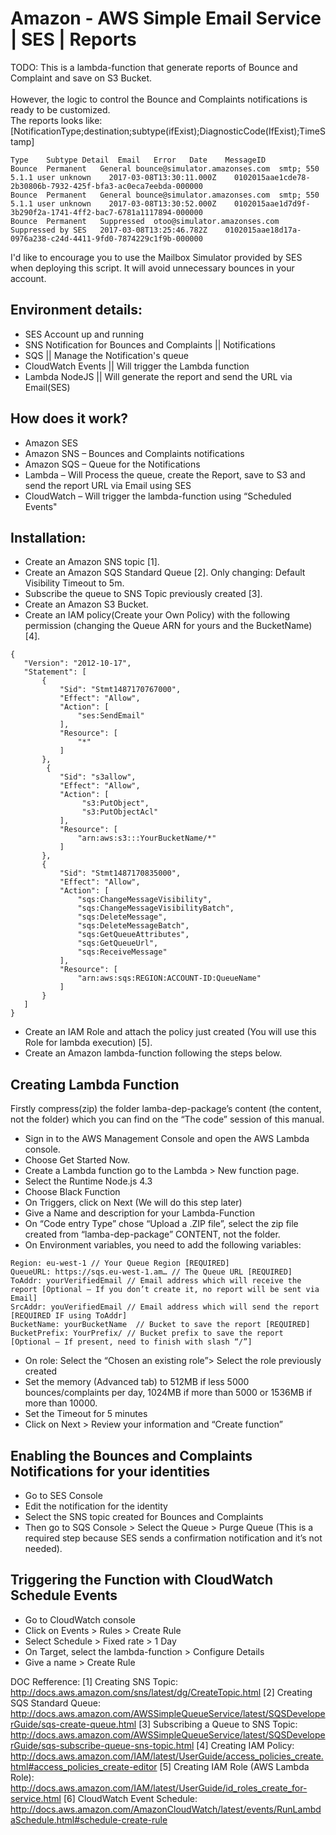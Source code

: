 # Amazon - AWS Simple Email Service | SES | Reports
TODO: This is a lambda-function that generate reports of Bounce and Complaint and save on S3 Bucket.
</br>
</br>
However, the logic to control the Bounce and Complaints notifications is ready to be customized.
<br />
The reports looks like:[NotificationType;destination;subtype(ifExist);DiagnosticCode(IfExist);TimeStamp]
<br />
 ```
Type	Subtype	Detail	Email	Error	Date	MessageID
Bounce	Permanent	General	bounce@simulator.amazonses.com	smtp; 550 5.1.1 user unknown	2017-03-08T13:30:11.000Z	0102015aae1cde78-2b30806b-7932-425f-bfa3-ac0eca7eebda-000000
Bounce	Permanent	General	bounce@simulator.amazonses.com	smtp; 550 5.1.1 user unknown	2017-03-08T13:30:52.000Z	0102015aae1d7d9f-3b290f2a-1741-4ff2-bac7-6781a1117894-000000
Bounce	Permanent	Suppressed	otoo@simulator.amazonses.com	Suppressed by SES	2017-03-08T13:25:46.782Z	0102015aae18d17a-0976a238-c24d-4411-9fd0-7874229c1f9b-000000
```

I'd like to encourage you to use the Mailbox Simulator provided by SES when deploying this script. It will avoid unnecessary bounces in your account.

## Environment details:
* SES Account up and running 
* SNS Notification for Bounces and Complaints || Notifications
* SQS || Manage the Notification's queue
* CloudWatch Events || Will trigger the Lambda function
* Lambda NodeJS || Will generate the report and send the URL via Email(SES)

## How does it work?
*	Amazon SES
*	Amazon SNS – Bounces and Complaints notifications
*	Amazon SQS – Queue for the Notifications
*	Lambda – Will Process the queue, create the Report, save to S3 and send the report URL via Email using SES
*	CloudWatch – Will trigger the lambda-function using “Scheduled Events"


## Installation:
*	Create an Amazon SNS topic [1].
*	Create an Amazon SQS Standard Queue [2]. Only changing: Default Visibility Timeout to 5m. 
*	Subscribe the queue to SNS Topic previously created [3].
*	Create an Amazon S3 Bucket.
*	Create an IAM policy(Create your Own Policy) with the following permission (changing the Queue ARN for yours and the BucketName) [4].

 ```
{
    "Version": "2012-10-17",
    "Statement": [
        {
            "Sid": "Stmt1487170767000",
            "Effect": "Allow",
            "Action": [
                "ses:SendEmail"
            ],
            "Resource": [
                "*"
            ]
        },
         {
            "Sid": "s3allow",
            "Effect": "Allow",
            "Action": [
                 "s3:PutObject",
                 "s3:PutObjectAcl"
            ],
            "Resource": [
                "arn:aws:s3:::YourBucketName/*"
            ]
        },
        {
            "Sid": "Stmt1487170835000",
            "Effect": "Allow",
            "Action": [
                "sqs:ChangeMessageVisibility",
                "sqs:ChangeMessageVisibilityBatch",
                "sqs:DeleteMessage",
                "sqs:DeleteMessageBatch",
                "sqs:GetQueueAttributes",
                "sqs:GetQueueUrl",
                "sqs:ReceiveMessage"
            ],
            "Resource": [
                "arn:aws:sqs:REGION:ACCOUNT-ID:QueueName"
            ]
        }
    ]
}

 ```
*	Create an IAM Role and attach the policy just created (You will use this Role for lambda execution) [5].
*	Create an Amazon lambda-function following the steps below.

## Creating Lambda Function
Firstly compress(zip) the folder lamba-dep-package’s content (the content, not the folder) which you can find on the “The code” session of this manual.
*  Sign in to the AWS Management Console and open the AWS Lambda console.
* Choose Get Started Now.
* Create a Lambda function go to the Lambda > New function page. 
* Select the Runtime Node.js 4.3
* Choose Black Function
* On Triggers, click on Next (We will do this step later)
* Give a Name and description for your Lambda-Function
* On “Code entry Type” chose “Upload a .ZIP file”, select the zip file created from “lamba-dep-package” CONTENT, not the folder.
* On Environment variables, you need to add the following variables:
```
Region: eu-west-1 // Your Queue Region [REQUIRED]
QueueURL: https://sqs.eu-west-1.am… // The Queue URL [REQUIRED]
ToAddr: yourVerifiedEmail // Email address which will receive the report [Optional – If you don’t create it, no report will be sent via Email]
SrcAddr: youVerifiedEmail // Email address which will send the report [REQUIRED IF using ToAddr]
BucketName: yourBucketName  // Bucket to save the report [REQUIRED]
BucketPrefix: YourPrefix/ // Bucket prefix to save the report [Optional – If present, need to finish with slash “/”]
```

* On role: Select the “Chosen an existing role”> Select the role previously created
* Set the memory  (Advanced tab) to 512MB if less 5000 bounces/complaints per day, 1024MB if more than 5000 or 1536MB if more than 10000.
* Set the Timeout for 5 minutes  
* Click on Next > Review your information and “Create function”

## Enabling the Bounces and Complaints Notifications for your identities 
*	Go to SES Console
*	Edit the notification for the identity
*	Select the SNS topic created for Bounces and Complaints
*	Then go to SQS Console > Select the Queue > Purge Queue (This is a required step because SES sends a confirmation notification and it’s not needed).

## Triggering the Function with CloudWatch Schedule Events
*	Go to CloudWatch console
*	Click on Events > Rules > Create Rule
*	Select Schedule > Fixed rate > 1 Day
*	On Target, select the lambda-function > Configure Details
*	Give a name > Create Rule

DOC Refference: 
[1] Creating SNS Topic: http://docs.aws.amazon.com/sns/latest/dg/CreateTopic.html
[2] Creating SQS Standard Queue: http://docs.aws.amazon.com/AWSSimpleQueueService/latest/SQSDeveloperGuide/sqs-create-queue.html
[3] Subscribing a Queue to SNS Topic: http://docs.aws.amazon.com/AWSSimpleQueueService/latest/SQSDeveloperGuide/sqs-subscribe-queue-sns-topic.html
[4] Creating IAM Policy: http://docs.aws.amazon.com/IAM/latest/UserGuide/access_policies_create.html#access_policies_create-editor
[5] Creating IAM Role (AWS Lambda Role): http://docs.aws.amazon.com/IAM/latest/UserGuide/id_roles_create_for-service.html 
[6] CloudWatch Event Schedule: http://docs.aws.amazon.com/AmazonCloudWatch/latest/events/RunLambdaSchedule.html#schedule-create-rule

